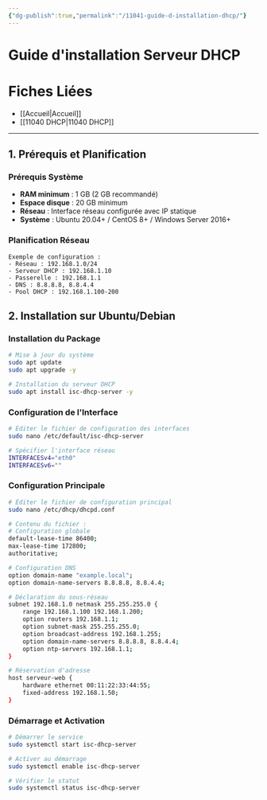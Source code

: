 ```yaml
---
{"dg-publish":true,"permalink":"/11041-guide-d-installation-dhcp/"}
---
```


# Guide d'installation Serveur DHCP
# Fiches Liées
- [[Accueil\|Accueil]]
- [[11040 DHCP\|11040 DHCP]]
---
## 1. Prérequis et Planification

### Prérequis Système

- **RAM minimum** : 1 GB (2 GB recommandé)
- **Espace disque** : 20 GB minimum
- **Réseau** : Interface réseau configurée avec IP statique
- **Système** : Ubuntu 20.04+ / CentOS 8+ / Windows Server 2016+

### Planification Réseau

```
Exemple de configuration :
- Réseau : 192.168.1.0/24
- Serveur DHCP : 192.168.1.10
- Passerelle : 192.168.1.1
- DNS : 8.8.8.8, 8.8.4.4
- Pool DHCP : 192.168.1.100-200
```

## 2. Installation sur Ubuntu/Debian

### Installation du Package

```bash
# Mise à jour du système
sudo apt update
sudo apt upgrade -y

# Installation du serveur DHCP
sudo apt install isc-dhcp-server -y
```

### Configuration de l'Interface

```bash
# Éditer le fichier de configuration des interfaces
sudo nano /etc/default/isc-dhcp-server

# Spécifier l'interface réseau
INTERFACESv4="eth0"
INTERFACESv6=""
```

### Configuration Principale

```bash
# Éditer le fichier de configuration principal
sudo nano /etc/dhcp/dhcpd.conf

# Contenu du fichier :
# Configuration globale
default-lease-time 86400;
max-lease-time 172800;
authoritative;

# Configuration DNS
option domain-name "example.local";
option domain-name-servers 8.8.8.8, 8.8.4.4;

# Déclaration du sous-réseau
subnet 192.168.1.0 netmask 255.255.255.0 {
    range 192.168.1.100 192.168.1.200;
    option routers 192.168.1.1;
    option subnet-mask 255.255.255.0;
    option broadcast-address 192.168.1.255;
    option domain-name-servers 8.8.8.8, 8.8.4.4;
    option ntp-servers 192.168.1.1;
}

# Réservation d'adresse
host serveur-web {
    hardware ethernet 00:11:22:33:44:55;
    fixed-address 192.168.1.50;
}
```

### Démarrage et Activation

```bash
# Démarrer le service
sudo systemctl start isc-dhcp-server

# Activer au démarrage
sudo systemctl enable isc-dhcp-server

# Vérifier le statut
sudo systemctl status isc-dhcp-server
```

